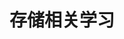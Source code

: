 <!--
 * @Author: 27
 * @LastEditors: 27
 * @Date: 2022-03-18 14:33:50
 * @LastEditTime: 2022-03-18 14:35:59
 * @FilePath: /let-sGo/db-learn/doc.md
 * @description: type some description
-->

# 存储相关学习


